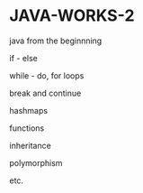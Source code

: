 # JAVA-WORKS-2

java from the beginnning

if - else

while - do, for loops

break and continue

hashmaps

functions

inheritance

polymorphism

etc.
